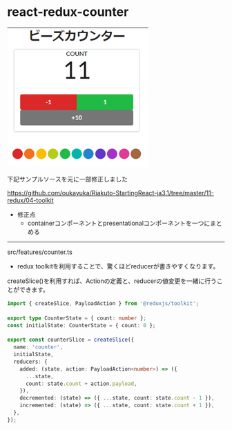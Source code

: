 # react-redux-counter

![img1](./img/img1.png)

下記サンプルソースを元に一部修正しました

https://github.com/oukayuka/Riakuto-StartingReact-ja3.1/tree/master/11-redux/04-toolkit


* 修正点
  * containerコンポーネントとpresentationalコンポーネントを一つにまとめる

---
src/features/counter.ts

* redux toolkitを利用することで、驚くほどreducerが書きやすくなります。

createSlice()を利用すれば、Actionの定義と、reducerの値変更を一緒に行うことができます。

```typescript
import { createSlice, PayloadAction } from '@reduxjs/toolkit';

export type CounterState = { count: number };
const initialState: CounterState = { count: 0 };

export const counterSlice = createSlice({
  name: 'counter',
  initialState,
  reducers: {
    added: (state, action: PayloadAction<number>) => ({
      ...state,
      count: state.count + action.payload,
    }),
    decremented: (state) => ({ ...state, count: state.count - 1 }),
    incremented: (state) => ({ ...state, count: state.count + 1 }),
  },
});
```



